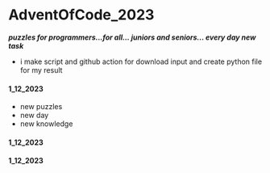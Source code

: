 # AdventOfCode_2023
***puzzles for programmers...for all... juniors and seniors... every day new task***
 - i make script and github action for download input and create python file for my result


#### 1_12_2023
 - new puzzles
 - new day
 - new knowledge

#### 1_12_2023


#### 1_12_2023
